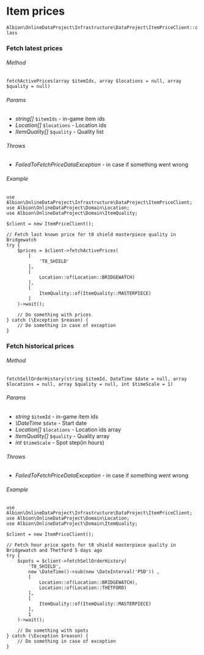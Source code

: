 # Item prices

`Albion\OnlineDataProject\Infrastructure\DataProject\ItemPriceClient::class`  

### Fetch latest prices

###### Method
`fetchActivePrices(array $itemIds, array $locations = null, array $quality = null)`

###### Params
* _string[]_ `$itemIds` - in-game item ids
* _Location[]_ `$locations` - Location ids
* _ItemQuality[]_ `$quality` - Quality list 

###### Throws
 * _FailedToFetchPriceDataException_ - in case if something went wrong

###### Example

```
use Albion\OnlineDataProject\Infrastructure\DataProject\ItemPriceClient;
use Albion\OnlineDataProject\Domain\Location;
use Albion\OnlineDataProject\Domain\ItemQuality;
 
$client = new ItemPriceClient();

// Fetch last known price for t8 shield masterpiece quality in Bridgewatch
try {
    $prices = $client->fetchActivePrices(
        [
            'T8_SHIELD'
        ], 
        [
            Location::of(Location::BRIDGEWATCH)
        ],
        [
            ItemQuality::of(ItemQuality::MASTERPIECE)
        ]
    )->wait();

    // Do something with prices
} catch (\Exception $reason) {
    // Do something in case of exception
}
```

### Fetch historical prices

###### Method
`fetchSellOrderHistory(string $itemId, DateTime $date = null, array $locations = null, array $quality = null, int $timeScale = 1)`

###### Params
* _string_ `$itemId` - in-game item ids
* _\DateTime_ `$date` - Start date
* _Location[]_ `$locations` - Location ids array
* _ItemQuality[]_ `$quality` - Quality array
* _int_ `$timeScale` - Spot step(in hours)

###### Throws
 * _FailedToFetchPriceDataException_ - in case if something went wrong

###### Example

```
use Albion\OnlineDataProject\Infrastructure\DataProject\ItemPriceClient;
use Albion\OnlineDataProject\Domain\Location;
use Albion\OnlineDataProject\Domain\ItemQuality;
 
$client = new ItemPriceClient();

// Fetch hour price spots for t8 shield masterpiece quality in Bridgewatch and Thetford 5 days ago
try {
    $spots = $client->fetchSellOrderHistory(
        'T8_SHIELD',
        new \DateTime()->sub(new \DateInterval('P5D')) ,
        [
            Location::of(Location::BRIDGEWATCH),
            Location::of(Location::THETFORD)
        ],
        [
            ItemQuality::of(ItemQuality::MASTERPIECE)
        ],
        1
    )->wait();

    // Do something with spots
} catch (\Exception $reason) {
    // Do something in case of exception
}
```